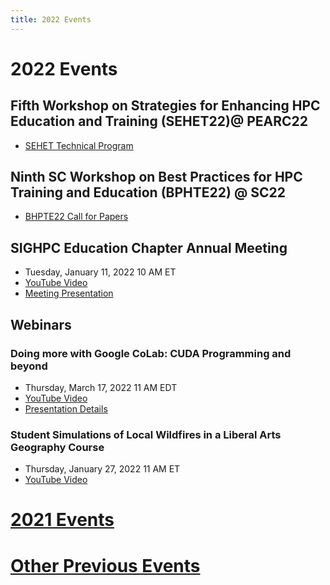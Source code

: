```yaml
---
title: 2022 Events
---
```

# 2022 Events

## Fifth Workshop on Strategies for Enhancing HPC Education and Training (SEHET22)@ PEARC22

* [SEHET Technical Program](SEHET22.md)

## Ninth SC Workshop on Best Practices for HPC Training and Education (BPHTE22) @ SC22

* [BHPTE22 Call for Papers](BPHTE22.md)

## SIGHPC Education Chapter Annual Meeting

* Tuesday, January 11, 2022 10 AM ET
* [YouTube Video](https://youtu.be/W2gXpLv7PHM)
* [Meeting Presentation](20220111-Chapter_meeting.pdf)

## Webinars

### Doing more with Google CoLab: CUDA Programming and beyond

* Thursday, March 17, 2022 11 AM EDT
* [YouTube Video](https://youtu.be/lJ-MnUbs4WE)
* [Presentation Details](https://drive.google.com/drive/folders/1Uk-EuVtbiW3A0NurSzpPOd-HPzBhNXm3?usp=sharing)

### Student Simulations of Local Wildfires in a Liberal Arts Geography Course

* Thursday, January 27, 2022 11 AM ET
* [YouTube Video](https://www.youtube.com/watch?v=UrfiBa2EqPA)

# [2021 Events](previousevents/)

# [Other Previous Events](EventsArchive/)
